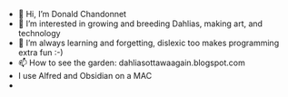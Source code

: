- 👋 Hi, I’m Donald Chandonnet
- 👀 I’m interested in growing and breeding Dahlias, making art, and technology
- 🌱 I’m always learning and forgetting, dislexic too makes programming extra fun :-)
- 📫 How to see the garden: dahliasottawaagain.blogspot.com
- I use Alfred and Obsidian on a MAC 
-

<!---
smile4yourself/smile4yourself is a ✨ special ✨ repository because its `README.md` (this file) appears on your GitHub profile.
You can click the Preview link to take a look at your changes.
--->
